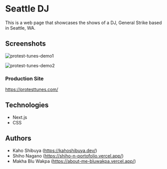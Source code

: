 # Seattle DJ

This is a web page that showcases the shows of a DJ, General Strike based in Seattle, WA.

## Screenshots

![protest-tunes-demo1](https://user-images.githubusercontent.com/88401910/152023141-88bf9cd2-2080-49a1-a55e-952988716e44.jpg)

![protest-tunes-demo2](https://user-images.githubusercontent.com/88401910/152023169-049cadf4-0704-494e-9d0d-69db04819d4e.jpg)

### Production Site

https://protesttunes.com/

## Technologies

- Next.js
- CSS

## Authors

- Kaho Shibuya (https://kahoshibuya.dev/)
- Shiho Nagano (https://shiho-n-portofolio.vercel.app/)
- Makha Blu Wakpa (https://about-me-bluwakpa.vercel.app/)